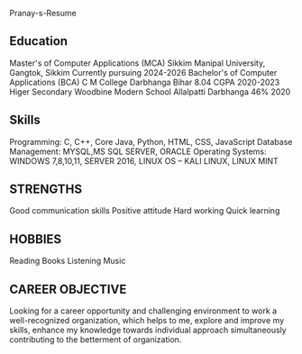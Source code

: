 Pranay-s-Resume
## Education
Master's of Computer Applications (MCA) Sikkim Manipal University, Gangtok, Sikkim Currently pursuing 2024-2026
Bachelor's of Computer Applications (BCA) C M College Darbhanga Bihar 8.04 CGPA 2020-2023
Higer Secondary Woodbine Modern School Allalpatti Darbhanga 46% 2020

## Skills
Programming: C, C++, Core Java, Python, HTML, CSS, JavaScript
Database Management: MYSQL,MS SQL SERVER, ORACLE
Operating Systems: WINDOWS 7,8,10,11, SERVER 2016, LINUX OS – KALI LINUX, LINUX MINT

## STRENGTHS
Good communication skills
Positive attitude
Hard working
Quick learning

## HOBBIES
Reading Books
Listening Music

## CAREER OBJECTIVE
Looking for a career opportunity and challenging environment to work a well-recognized organization, which helps to me, explore and improve my skills, enhance my knowledge towards individual approach simultaneously contributing to the betterment of organization.
